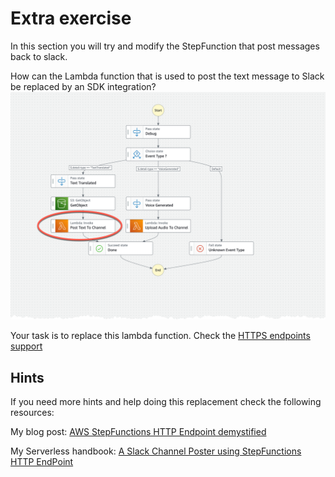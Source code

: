 # Extra exercise

In this section you will try and modify the StepFunction that post messages back to slack.

How can the Lambda function that is used to post the text message to Slack be replaced by an SDK integration?
![Image showing the stepfunction](images/update-state-to-sdk.png)

Your task is to replace this lambda function. Check the [HTTPS endpoints support](https://aws.amazon.com/about-aws/whats-new/2023/11/aws-step-functions-https-endpoints-teststate-api/)

## Hints

If you need more hints and help doing this replacement check the following resources:

My blog post:
[AWS StepFunctions HTTP Endpoint demystified](https://jimmydqv.com/stepfunctions-http-api/index.html)

My Serverless handbook:
[A Slack Channel Poster using StepFunctions HTTP EndPoint](http://serverless-handbook.com/slack-channel-poster)